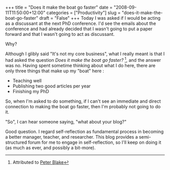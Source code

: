 +++
title = "Does it make the boat go faster"
date = "2008-09-11T11:50:00+12:00"
categories = ["Productivity"]
slug = "does-it-make-the-boat-go-faster"
draft = "False"
+++
Today I was asked if I would be acting as a discussant at the next PhD
conference. I'd see the emails about the conference and had already
decided that I wasn't going to put a paper forward and that I wasn't
going to act as discussant.

Why?

Although I glibly said "It's not my core business", what I really
meant is that I had asked the question _Does it make the boat go
faster?_ [^1], and the answer was no.
Having spent sometime thinking about what I do here, there are only
three things that make up my "boat" here :

- Teaching well
- Publishing two good articles per year
- Finishing my PhD

So, when I'm asked to do something, if I can't see an immediate and
direct connection to making the boat go faster, then I'm probably
not going to do it.

"So", I can hear someone saying, "what about your blog?"

Good question. I regard self-reflection as fundamental process in
becoming a better manager, teacher, and researcher. This blog
provides a semi-structured forum for me to engage in self-reflection, so
I'll keep on doing it (as much as ever, and possibly a bit-more).


[^1]: Attributed to [Peter Blake](https://www.sirpeterblaketrust.org/sirpeterblake/)

